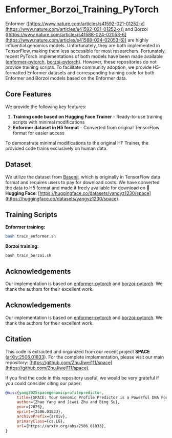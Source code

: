 # Enformer_Borzoi_Training_PyTorch

Enformer ([https://www.nature.com/articles/s41592-021-01252-x](https://www.nature.com/articles/s41592-021-01252-x)) and Borzoi ([https://www.nature.com/articles/s41588-024-02053-6](https://www.nature.com/articles/s41588-024-02053-6)) are highly influential genomics models. Unfortunately, they are both implemented in TensorFlow, making them less accessible for most researchers. Fortunately, recent PyTorch implementations of both models have been made available ([enformer-pytorch](https://github.com/lucidrains/enformer-pytorch), [borzoi-pytorch](https://github.com/johahi/borzoi-pytorch/tree/main)). However, these repositories do not provide training scripts. To facilitate community adoption, we provide H5-formatted Enformer datasets and corresponding training code for both Enformer and Borzoi models based on the Enformer data.

## Core Features

We provide the following key features:

1. **Training code based on Hugging Face Trainer** - Ready-to-use training scripts with minimal modifications
2. **Enformer dataset in H5 format** - Converted from original TensorFlow format for easier access

To demonstrate minimal modifications to the original HF Trainer, the provided code trains exclusively on human data.

## Dataset

We utilize the dataset from [Basenji](https://console.cloud.google.com/storage/browser/basenji_barnyard), which is originally in TensorFlow data format and requires users to pay for download costs. We have converted the data to H5 format and made it freely available for download on 🤗 **Hugging Face**: [https://huggingface.co/datasets/yangyz1230/space](https://huggingface.co/datasets/yangyz1230/space).

## Training Scripts

**Enformer training:**
```bash
bash train_enformer.sh
```
**Borzoi training:**
```
bash train_borzoi.sh
```

## Acknowledgements

Our implementation is based on [enformer-pytorch](https://github.com/lucidrains/enformer-pytorch) and [borzoi-pytorch](https://github.com/johahi/borzoi-pytorch). We thank the authors for their excellent work.

## Acknowledgements

Our implementation is based on [enformer-pytorch](https://github.com/lucidrains/enformer-pytorch) and [borzoi-pytorch](https://github.com/johahi/borzoi-pytorch). We thank the authors for their excellent work.

## Citation

This code is extracted and organized from our recent project **SPACE** ([arXiv:2506.01833](https://arxiv.org/abs/2506.01833)). For the complete implementation, please visit our main repository: [https://github.com/ZhuJiwei111/space](https://github.com/ZhuJiwei111/space).

If you find the code in this repository useful, we would be very grateful if you could consider citing our paper:

```bibtex
@misc{yang2025spacegenomicprofilepredictor,
     title={SPACE: Your Genomic Profile Predictor is a Powerful DNA Foundation Model}, 
     author={Zhao Yang and Jiwei Zhu and Bing Su},
     year={2025},
     eprint={2506.01833},
     archivePrefix={arXiv},
     primaryClass={cs.LG},
     url={https://arxiv.org/abs/2506.01833}, 
}
```
